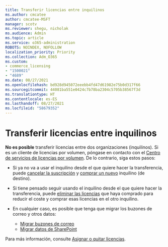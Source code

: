 ```yaml
---
title: Transferir licencias entre inquilinos
ms.author: cmcatee
author: cmcatee-MSFT
manager: scotv
ms.reviewer: shegu, nicholak
ms.audience: Admin
ms.topic: article
ms.service: o365-administration
ROBOTS: NOINDEX, NOFOLLOW
localization_priority: Priority
ms.collection: Adm_O365
ms.custom:
- commerce_licensing
- "1500021"
- "4689"
ms.date: 08/27/2021
ms.openlocfilehash: bd928d945072eeebb4fd47d61982e75b0d317f66
ms.sourcegitcommit: 44081ba551e0424c7b78ba2304c5705b38567f3d
ms.translationtype: HT
ms.contentlocale: es-ES
ms.lasthandoff: 08/27/2021
ms.locfileid: "58679352"
---
```

# <a name="transfer-licenses-between-tenants"></a>Transferir licencias entre inquilinos

**No es posible** transferir licencias entre dos organizaciones (inquilinos). Si es un cliente de licencias por volumen, póngase en contacto con el [Centro de servicios de licencias por volumen](https://support.microsoft.com/help/4471406/how-to-contact-the-microsoft-volume-licensing-service-center). De lo contrario, siga estos pasos:

- Si ya no va a usar el inquilino desde el que quiere hacer la transferencia, puede [cancelar la suscripción](https://admin.microsoft.com/Adminportal/Home?source=applauncher#/subscriptions) y [comprar un nuevo](https://www.microsoft.com/microsoft-365/business/compare-all-microsoft-365-business-products?rtc=2&activetab=tab:primaryr2) inquilino (de destino).
- Si tiene pensado seguir usando el inquilino desde el que quiere hacer la transferencia, puede [eliminar las licencias](https://docs.microsoft.com/microsoft-365/commerce/licenses/buy-licenses#buy-or-remove-licenses-for-your-business-subscription) que haya comprado para reducir el coste y comprar esas licencias en el otro inquilino.
- En cualquier caso, es posible que tenga que migrar los buzones de correo y otros datos:

    - [Migrar buzones de correo](https://docs.microsoft.com/Exchange/mailbox-migration/migrate-mailboxes-across-tenants)
    - [Migrar datos de SharePoint](https://aka.ms/modernSpoAdminCenter/CloudContentMigrations)

Para más información, consulte [Asignar o quitar licencias](https://docs.microsoft.com/microsoft-365/commerce/licenses/buy-licenses).
